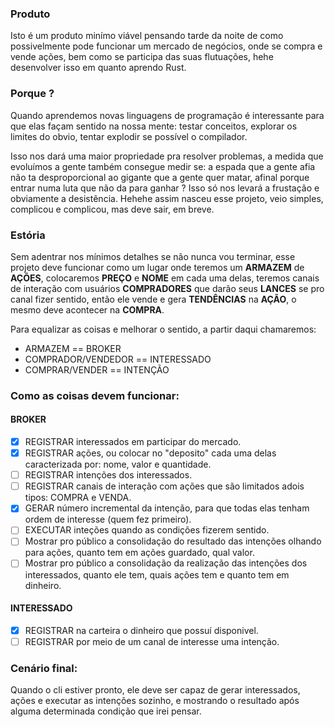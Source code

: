 ### Produto
Isto é um produto minímo viável pensando tarde da noite de como possivelmente pode funcionar um mercado de negócios, onde se compra e vende ações, bem como se participa das suas flutuações, hehe desenvolver isso em quanto aprendo Rust.

### Porque ?

Quando aprendemos novas linguagens de programação é interessante para que elas façam sentido na nossa mente: testar conceitos, explorar os limites do obvio,
tentar explodir se possível o compilador.

 Isso nos dará uma maior propriedade pra resolver problemas, a medida que evoluímos a gente também consegue medir se: a espada que a gente afia não ta desproporcional ao gigante que a gente quer matar, afinal porque entrar numa luta que não da para ganhar ? Isso só nos levará a frustação e obviamente a desistência. Hehehe assim nasceu esse projeto, veio simples, complicou e complicou, mas deve sair, em breve.

### Estória
Sem adentrar nos mínimos detalhes se não nunca vou terminar, esse projeto deve funcionar como um lugar onde teremos um **ARMAZEM** de **AÇÕES**, colocaremos **PREÇO** e **NOME** em cada uma delas, teremos canais de interação com usuários **COMPRADORES** que darão seus **LANCES** se pro canal fizer sentido, então ele vende e gera **TENDÊNCIAS** na **AÇÃO**, o mesmo deve acontecer na **COMPRA**.

Para equalizar as coisas e melhorar o sentido, a partir daqui chamaremos:

 - ARMAZEM == BROKER
 - COMPRADOR/VENDEDOR == INTERESSADO 
 - COMPRAR/VENDER == INTENÇÃO

### Como as coisas devem funcionar:

#### BROKER
- [X] REGISTRAR interessados em participar do mercado.
- [X] REGISTRAR ações, ou colocar no "deposito" cada uma delas caracterizada por: nome, valor e quantidade.
- [ ] REGISTRAR intenções dos interessados.
- [ ] REGISTRAR canais de interação com ações que são limitados adois tipos: COMPRA e VENDA.
- [X] GERAR número incremental da intenção, para que todas elas tenham ordem de interesse (quem fez primeiro).
- [ ] EXECUTAR inteções quando as condições fizerem sentido.
- [ ] Mostrar pro público a consolidação do resultado das intenções olhando para ações, quanto tem em ações guardado, qual valor.
- [ ] Mostrar pro público a consolidação da realização das intenções dos interessados, quanto ele tem, quais ações tem e quanto tem em dinheiro.

#### INTERESSADO
- [X] REGISTRAR na carteira o dinheiro que possuí disponivel.
- [ ] REGISTRAR por meio de um canal de interesse uma intenção.

### Cenário final:
Quando o cli estiver pronto, ele deve ser capaz de gerar interessados, ações e executar as intenções sozinho, e mostrando o resultado após alguma determinada condição que irei pensar.